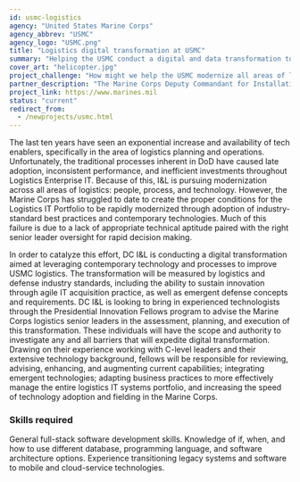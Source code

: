 ```yaml
---
id: usmc-logistics
agency: "United States Marine Corps"
agency_abbrev: "USMC"
agency_logo: "USMC.png"
title: "Logistics digital transformation at USMC"
summary: "Helping the USMC conduct a digital and data transformation to improve logistics and keep our nation’s Marines safe"
cover_art: "helicopter.jpg"
project_challenge: "How might we help the USMC modernize all areas of logistics: people, process and technology?"
partner_description: "The Marine Corps Deputy Commandant for Installations and Logistics (DC I&L) is responsible for formulating Marine Corps logistics plans, policies, and concepts, exercising staff supervision over joint and Marine Corps logistics matters, logistics manpower matters, logistics analysis, mobility, lift requirements, sustainability productivity, material readiness, logistics information systems, security assistance, fiscal matters for appropriate division sponsored programs, and coordinating the logistics aspects of prepositioning programs."
project_link: https://www.marines.mil
status: "current"
redirect_from:
  - /newprojects/usmc.html
---
```


The last ten years have seen an exponential increase and availability of tech enablers, specifically in the area of logistics planning and operations. Unfortunately, the traditional processes inherent in DoD have caused late adoption, inconsistent performance, and inefficient investments throughout Logistics Enterprise IT.  Because of this, I&L is pursuing modernization across all areas of logistics: people, process, and technology. However, the Marine Corps has struggled to date to create the proper conditions for the Logistics IT Portfolio to be rapidly modernized through adoption of industry-standard best practices and contemporary technologies.  Much of this failure is due to a lack of appropriate technical aptitude paired with the right senior leader oversight for rapid decision making.

In order to catalyze this effort, DC I&L is conducting a digital transformation aimed at leveraging contemporary technology and processes to improve USMC logistics. The transformation will be measured by logistics and defense industry standards, including the ability to sustain innovation through agile IT acquisition practice, as well as emergent defense concepts and requirements. DC I&L is looking to bring in experienced technologists through the Presidential Innovation Fellows program to advise the Marine Corps logistics senior leaders in the assessment, planning, and execution of this transformation. These individuals will have the scope and authority to investigate any and all barriers that will expedite digital transformation.  Drawing on their experience working with C-level leaders and their extensive technology background, fellows will be responsible for reviewing, advising, enhancing, and augmenting current capabilities; integrating emergent technologies; adapting business practices to more effectively manage the entire logistics IT systems portfolio, and increasing the speed of technology adoption and fielding in the Marine Corps.

### Skills required
General full-stack software development skills.  Knowledge of if, when, and how to use different database, programming language, and software architecture options.  Experience transitioning legacy systems and software to mobile and cloud-service technologies.
